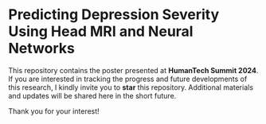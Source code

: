 # Predicting Depression Severity Using Head MRI and Neural Networks

This repository contains the poster presented at **HumanTech Summit 2024**. If you are interested in tracking the progress and future developments of this research, I kindly invite you to **star** this repository. Additional materials and updates will be shared here in the short future.

Thank you for your interest!
